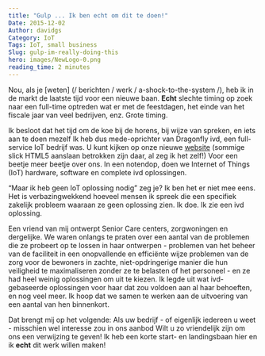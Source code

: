 ```yaml
---
title: "Gulp ... Ik ben echt om dit te doen!"
Date: 2015-12-02
Author: davidgs
Category: IoT
Tags: IoT, small business
Slug: gulp-im-really-doing-this
hero: images/NewLogo-0.png
reading_time: 2 minutes
---
```


Nou, als je [weten] (/ berichten / werk / a-shock-to-the-system /), heb ik in de markt de laatste tijd voor een nieuwe baan. **Echt** slechte timing op zoek naar een full-time optreden wat er met de feestdagen, het einde van het fiscale jaar van veel bedrijven, enz. Grote timing.

Ik besloot dat het tijd om de koe bij de horens, bij wijze van spreken, en iets aan te doen mezelf Ik heb dus mede-oprichter van Dragonfly ivd, een full-service IoT bedrijf was. U kunt kijken op onze nieuwe [website](https://dragonflyiot.com/) (sommige slick HTML5 aanslaan betrokken zijn daar, al zeg ik het zelf!) Voor een beetje meer beetje over ons. In een notendop, doen we Internet of Things (IoT) hardware, software en complete ivd oplossingen.

“Maar ik heb geen IoT oplossing nodig” zeg je? Ik ben het er niet mee eens. Het is verbazingwekkend hoeveel mensen ik spreek die een specifiek zakelijk probleem waaraan ze geen oplossing zien. Ik doe. Ik zie een ivd oplossing.

Een vriend van mij ontwerpt Senior Care centers, zorgwoningen en dergelijke. We waren onlangs te praten over een aantal van de problemen die ze probeert op te lossen in haar ontwerpen - problemen van het beheer van de faciliteit in een onopvallende en efficiënte wijze problemen van de zorg voor de bewoners in zachte, niet-opdringerige manier die hun veiligheid te maximaliseren zonder ze te belasten of het personeel - en ze had heel weinig oplossingen om uit te kiezen. Ik legde uit wat ivd-gebaseerde oplossingen voor haar dat zou voldoen aan al haar behoeften, en nog veel meer. Ik hoop dat we samen te werken aan de uitvoering van een aantal van hen binnenkort.

Dat brengt mij op het volgende: Als uw bedrijf - of eigenlijk iedereen u weet - misschien wel interesse zou in ons aanbod Wilt u zo vriendelijk zijn om ons een verwijzing te geven! Ik heb een korte start- en landingsbaan hier en ik **echt** dit werk willen maken!
